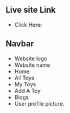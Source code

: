 ## Live site Link

- Click Here: 

## Navbar

- Website logo 
- Website name
- Home
- All Toys
- My Toys
- Add A Toy
- Blogs
- User profile picture.